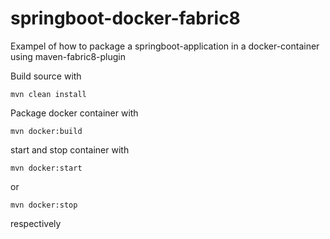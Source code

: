 # springboot-docker-fabric8

Exampel of how to package a springboot-application in a docker-container using maven-fabric8-plugin

Build source with
```
mvn clean install
```

Package docker container with
```
mvn docker:build
```

start and stop container with <br>
```
mvn docker:start
```
 or 
```
mvn docker:stop
```
respectively
